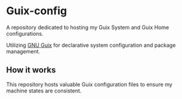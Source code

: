 # Guix-config

A repository dedicated to hosting my Guix System and Guix Home configurations.

Utilizing [GNU Guix](https://guix.gnu.org/) for declarative system configuration and package management.

## How it works

This repository hosts valuable Guix configuration files to ensure my machine states are consistent.
